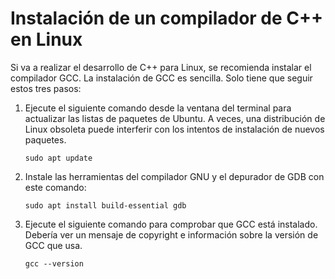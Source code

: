 <h1 data-loc-id="walkthrough.linux.install.compiler">Instalación de un compilador de C++ en Linux</h1>
<p data-loc-id="walkthrough.linux.text1">Si va a realizar el desarrollo de C++ para Linux, se recomienda instalar el compilador GCC. La instalación de GCC es sencilla. Solo tiene que seguir estos tres pasos:</p>
<ol>
<li><p data-loc-id="walkthrough.linux.text2">Ejecute el siguiente comando desde la ventana del terminal para actualizar las listas de paquetes de Ubuntu. A veces, una distribución de Linux obsoleta puede interferir con los intentos de instalación de nuevos paquetes.</p>
<pre><code class="lang-bash">sudo apt update</code></pre>
</li>
<li><p data-loc-id="walkthrough.linux.text3">Instale las herramientas del compilador GNU y el depurador de GDB con este comando:</p>
<pre><code class="lang-bash">sudo apt install build-essential gdb
</code></pre>
</li>
<li><p data-loc-id="walkthrough.linux.text4">Ejecute el siguiente comando para comprobar que GCC está instalado. Debería ver un mensaje de copyright e información sobre la versión de GCC que usa.</p>
<pre><code class="lang-bash">gcc --version</code></pre>
</li>
</ol>
